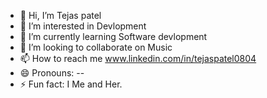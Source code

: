 - 👋 Hi, I’m Tejas patel
- 👀 I’m interested in Devlopment
- 🌱 I’m currently learning Software devlopment
- 💞️ I’m looking to collaborate on Music
- 📫 How to reach me www.linkedin.com/in/tejaspatel0804
- 😄 Pronouns: --
- ⚡ Fun fact: I Me and Her.

<!---
Tejaspatel0804/Tejaspatel0804 is a ✨ special ✨ repository because its `README.md` (this file) appears on your GitHub profile.
You can click the Preview link to take a look at your changes.
--->
